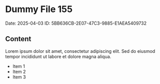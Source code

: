# Dummy File 155

Date: 2025-04-03
ID: 5BB636CB-2E07-47C3-9885-E1AEA5409732

## Content

Lorem ipsum dolor sit amet, consectetur adipiscing elit.
Sed do eiusmod tempor incididunt ut labore et dolore magna aliqua.

* Item 1
* Item 2
* Item 3
